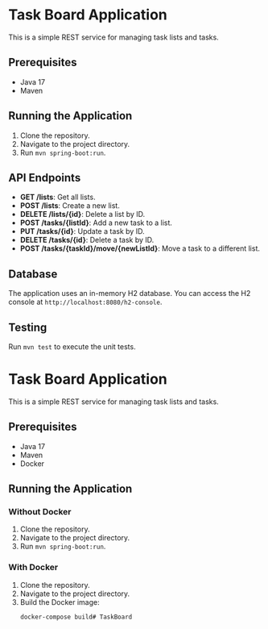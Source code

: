 # Task Board Application

This is a simple REST service for managing task lists and tasks.

## Prerequisites

- Java 17
- Maven

## Running the Application

1. Clone the repository.
2. Navigate to the project directory.
3. Run `mvn spring-boot:run`.

## API Endpoints

- **GET /lists**: Get all lists.
- **POST /lists**: Create a new list.
- **DELETE /lists/{id}**: Delete a list by ID.
- **POST /tasks/{listId}**: Add a new task to a list.
- **PUT /tasks/{id}**: Update a task by ID.
- **DELETE /tasks/{id}**: Delete a task by ID.
- **POST /tasks/{taskId}/move/{newListId}**: Move a task to a different list.

## Database

The application uses an in-memory H2 database. You can access the H2 console at `http://localhost:8080/h2-console`.

## Testing

Run `mvn test` to execute the unit tests.


$$$$$$$$$$$$$$$$
# Task Board Application

This is a simple REST service for managing task lists and tasks.

## Prerequisites

- Java 17
- Maven
- Docker

## Running the Application

### Without Docker

1. Clone the repository.
2. Navigate to the project directory.
3. Run `mvn spring-boot:run`.

### With Docker

1. Clone the repository.
2. Navigate to the project directory.
3. Build the Docker image:
   ```bash
   docker-compose build#   T a s k B o a r d  
 